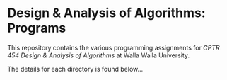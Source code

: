 # Design & Analysis of Algorithms: Programs

This repository contains the various programming assignments for *CPTR 454 Design & Analysis of Algorithms* at Walla Walla University.

The details for each directory is found below...
